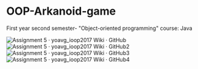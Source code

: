 # OOP-Arkanoid-game
First year second semester- "Object-oriented programming" course: Java

![Assignment 5 · yoavg_ioop2017 Wiki · GitHub](https://user-images.githubusercontent.com/45766976/115215979-b8615c80-a10c-11eb-885b-ac7932b03c3e.jpg)
![Assignment 5 · yoavg_ioop2017 Wiki · GitHub2](https://user-images.githubusercontent.com/45766976/115215977-b7c8c600-a10c-11eb-8931-6d425ba59921.jpg)
![Assignment 5 · yoavg_ioop2017 Wiki · GitHub3](https://user-images.githubusercontent.com/45766976/115215974-b7302f80-a10c-11eb-93d4-bdb515a48773.jpg)
![Assignment 5 · yoavg_ioop2017 Wiki · GitHub4](https://user-images.githubusercontent.com/45766976/115215970-b6979900-a10c-11eb-8aa3-72857982e549.jpg)
